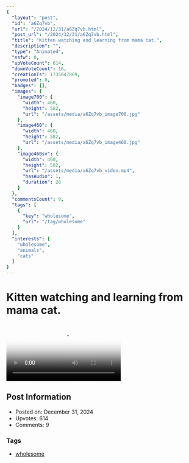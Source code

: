 ```yaml
---
{
  "layout": "post",
  "id": "a6Zq7vb",
  "url": "/2024/12/31/a6Zq7vb.html",
  "post_url": "/2024/12/31/a6Zq7vb.html",
  "title": "Kitten watching and learning from mama cat.",
  "description": "",
  "type": "Animated",
  "nsfw": 0,
  "upVoteCount": 614,
  "downVoteCount": 16,
  "creationTs": 1735647869,
  "promoted": 0,
  "badges": [],
  "images": {
    "image700": {
      "width": 460,
      "height": 582,
      "url": "/assets/media/a6Zq7vb_image700.jpg"
    },
    "image460": {
      "width": 460,
      "height": 582,
      "url": "/assets/media/a6Zq7vb_image460.jpg"
    },
    "image460sv": {
      "width": 460,
      "height": 582,
      "url": "/assets/media/a6Zq7vb_video.mp4",
      "hasAudio": 1,
      "duration": 28
    }
  },
  "commentsCount": 9,
  "tags": [
    {
      "key": "wholesome",
      "url": "/tag/wholesome"
    }
  ],
  "interests": [
    "wholesome",
    "animals",
    "cats"
  ]
}
---
```


# Kitten watching and learning from mama cat.

<video controls playsinline loop poster="/assets/media/a6Zq7vb_image460.jpg">
  <source src="/assets/media/a6Zq7vb_video.mp4" type="video/mp4">
  Your browser does not support the video tag.
</video>

## Post Information

- Posted on: December 31, 2024
- Upvotes: 614
- Comments: 9

### Tags

- [wholesome](/tag/wholesome)
